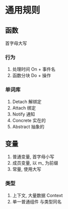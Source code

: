 # 通用规则
## 函数
首字母大写

### 行为
1. 处理时间 On + 事件名
1. 函数分块 Do + 操作

### 单词库
1. Detach 解绑定
1. Attach 绑定
1. Notify 通知
1. Concrete 实在的
1. Abstract 抽象的

## 变量
1. 普通变量, 首字母小写
1. 成员变量, 以 m_ 为前缀
1. 常量, 使用大写

### 类型
1. 上下文, 大量数据 Context
1. 单一普通组件 与类型同名
